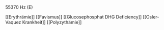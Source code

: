 55370 Hz (E)

[[Erythrämie]]
[[Favismus]]
[[Glucosephosphat DHG Deficiency]]
[[Osler-Vaquez Krankheit]]
[[Polyzythämie]]